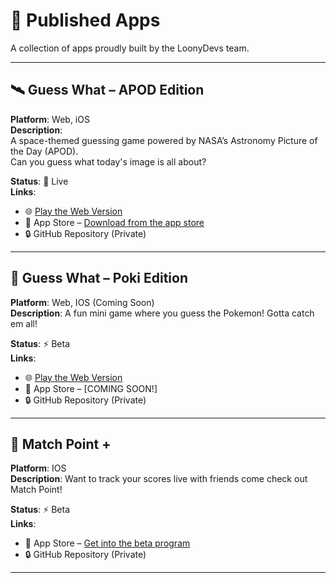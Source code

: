 # 🚀 Published Apps

A collection of apps proudly built by the LoonyDevs team.

---

## 🛰️ Guess What – APOD Edition

**Platform**: Web, iOS  
**Description**:  
A space-themed guessing game powered by NASA’s Astronomy Picture of the Day (APOD).  
Can you guess what today's image is all about?

**Status**: 🚀 Live  
**Links**:
- 🌐 [Play the Web Version](https://www.guesswhat-apod.space)
- 📱 App Store – [Download from the app store](https://apps.apple.com/us/app/guess-what-apod-edition/id6747625819)  
- 🔒 GitHub Repository (Private)

---

## 🦊 Guess What – Poki Edition

**Platform**: Web, IOS (Coming Soon)  
**Description**:
A fun mini game where you guess the Pokemon! Gotta catch em all!

**Status**: ⚡️ Beta  
**Links**:
- 🌐 [Play the Web Version](https://guesswhat-pokemon.vercel.app/)
- 📱 App Store – [COMING SOON!]  
- 🔒 GitHub Repository (Private)

---

## 🏐 Match Point +

**Platform**: IOS  
**Description**:
Want to track your scores live with friends come check out Match Point!

**Status**: ⚡️ Beta  
**Links**:
- 📱 App Store – [Get into the beta program](https://testflight.apple.com/join/RadQfV5T)  
- 🔒 GitHub Repository (Private)

---
